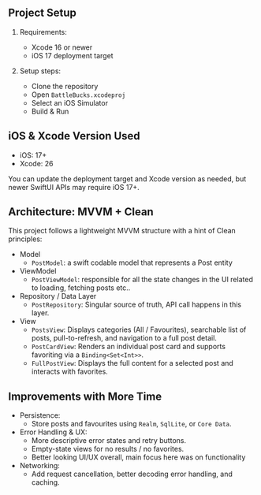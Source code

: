 ## Project Setup

1. Requirements:
   - Xcode 16 or newer
   - iOS 17 deployment target 

2. Setup steps:
   - Clone the repository
   - Open `BattleBucks.xcodeproj`
   - Select an iOS Simulator 
   - Build & Run


## iOS & Xcode Version Used

- iOS: 17+
- Xcode: 26

You can update the deployment target and Xcode version as needed, but newer SwiftUI APIs may require iOS 17+.

## Architecture: MVVM + Clean

This project follows a lightweight MVVM structure with a hint of Clean principles:

- Model
  - `PostModel`: a swift codable model that represents a Post entity
- ViewModel
  - `PostViewModel`: responsible for all the state changes in the UI related to loading, fetching posts etc..
- Repository / Data Layer
  - `PostRepository`: Singular source of truth, API call happens in this layer. 
- View
  - `PostsView`: Displays categories (All / Favourites), searchable list of posts, pull-to-refresh, and navigation to a full post detail.
  - `PostCardView`: Renders an individual post card and supports favoriting via a `Binding<Set<Int>>`.
  - `FullPostView`: Displays the full content for a selected post and interacts with favorites.

## Improvements with More Time

- Persistence:
  - Store posts and favourites using `Realm`, `SqlLite`, or `Core Data`.
- Error Handling & UX:
  - More descriptive error states and retry buttons.
  - Empty-state views for no results / no favorites.
  - Better looking UI/UX overall, main focus here was on functionality
- Networking:
  - Add request cancellation, better decoding error handling, and caching.
